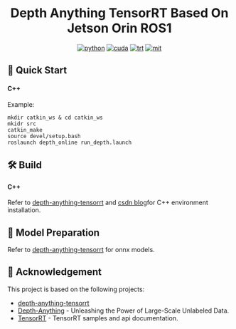 <div align="center">

Depth Anything TensorRT Based On Jetson Orin ROS1
===========================
[![python](https://img.shields.io/badge/python-3.10.12-green)](https://www.python.org/downloads/release/python-31012/)
[![cuda](https://img.shields.io/badge/cuda-11.6-green)](https://developer.nvidia.com/cuda-downloads)
[![trt](https://img.shields.io/badge/TRT-8.6-green)](https://developer.nvidia.com/tensorrt)
[![mit](https://img.shields.io/badge/license-MIT-blue)](https://github.com/spacewalk01/depth-anything-tensorrt/blob/main/LICENSE)
</div>


## 🚀 Quick Start

#### C++


Example:
``` shell
mkdir catkin_ws & cd catkin_ws
mkidr src
catkin_make
source devel/setup.bash
roslaunch depth_online run_depth.launch
```


## 🛠️ Build

#### C++

Refer to [depth-anything-tensorrt](https://github.com/spacewalk01/depth-anything-tensorrt.git) and [csdn blog](https://blog.csdn.net/CCChester/article/details/138010704)for C++ environment installation.

## 🤖 Model Preparation

Refer to [depth-anything-tensorrt](https://github.com/spacewalk01/depth-anything-tensorrt.git) for onnx models.

## 👏 Acknowledgement

This project is based on the following projects:
- [depth-anything-tensorrt](https://github.com/spacewalk01/depth-anything-tensorrt.git)
- [Depth-Anything](https://github.com/LiheYoung/Depth-Anything) - Unleashing the Power of Large-Scale Unlabeled Data.
- [TensorRT](https://github.com/NVIDIA/TensorRT/tree/release/8.6/samples) - TensorRT samples and api documentation.
